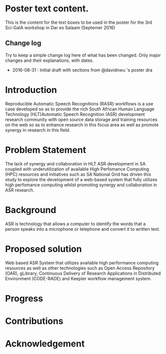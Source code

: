 # Poster text content.

This is the content for the text boxes to be used in the poster for the 3rd Sci-GaIA workshop in Dar es Salaam (Septemer 2016)

## Change log

Try to keep a simple change log here of what has been changed. Only major changes and their explanations, with dates.

  * 2016-08-31 : Initial draft with sections from @davidnwu 's poster dra

# Introduction

Reproducible Automatic Speech Recognitions (RASR) workflows is a use case developed so as to provide the rich South African Human Language Technology (HLT)Automatic Speech Recognition (ASR) development research community with open source data storage and training resources on the web so as to enhance research in this focus area as well as promote synergy in research in this field.

# Problem Statement

The lack of synergy and collaboration in HLT ASR development in SA coupled with underutilization of available High Perfomance Computing (HPC) resources and initiatives such as SA National Grid has driven this study to explore the development of a web-based system that fully utilizes high perfomance computing whilst promoting synergy and collaboration in ASR research.  

# Background

ASR is technology that allows a computer to identify the words that a person speaks into a microphone or telephone and convert it to written text.

# Proposed solution

Web based ASR System that utilizes available high performance computing resources as well as other technologies such as Open Access Repository (OAR), gLibrary,  Continuous Delivery of Research Applications in Distributed Environment (CODE-RADE) and Keepler workflow management system.

# Progress

# Contributions

# Acknowledgement
